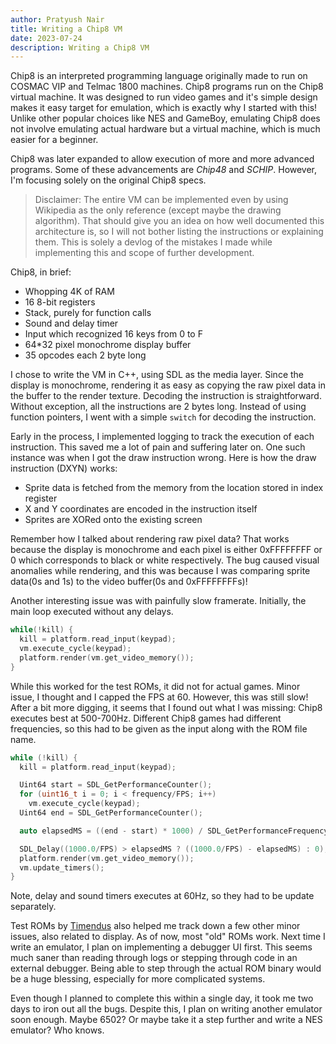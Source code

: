 ```yaml
---
author: Pratyush Nair
title: Writing a Chip8 VM
date: 2023-07-24
description: Writing a Chip8 VM
---
```


Chip8 is an interpreted programming language originally made to run on COSMAC VIP and Telmac 1800 machines. Chip8 programs run on the Chip8 virtual machine. It was designed to run video games and it's simple design makes it easy target for emulation, which is exactly why I started with this! Unlike other popular choices like NES and GameBoy, emulating Chip8 does not involve emulating actual hardware but a virtual machine, which is much easier for a beginner. 

Chip8 was later expanded to allow execution of more and more advanced programs. Some of these advancements are *Chip48* and *SCHIP*. However, I'm focusing solely on the original Chip8 specs.


> Disclaimer: The entire VM can be implemented even by using Wikipedia as the only reference (except maybe the drawing algorithm). That should give you an idea on how well documented this architecture is, so I will not bother listing the instructions or explaining them. This is solely a devlog of the mistakes I made while implementing this and scope of further development.


Chip8, in brief:
* Whopping 4K of RAM
* 16 8-bit registers
* Stack, purely for function calls
* Sound and delay timer
* Input which recognized 16 keys from 0 to F
* 64\*32 pixel monochrome display buffer
* 35 opcodes each 2 byte long

I chose to write the VM in C++, using SDL as the media layer. Since the display is monochrome, rendering it as easy as copying the raw pixel data in the buffer to the render texture. Decoding the instruction is straightforward. Without exception, all the instructions are 2 bytes long. Instead of using function pointers, I went with a simple `switch` for decoding the instruction. 

Early in the process, I implemented logging to track the execution of each instruction. This saved me a lot of pain and suffering later on. One such instance was when I got the draw instruction wrong. Here is how the draw instruction (DXYN) works:

* Sprite data is fetched from the memory from the location stored in index register
* X and Y coordinates are encoded in the instruction itself
* Sprites are XORed onto the existing screen

Remember how I talked about rendering raw pixel data? That works because the display is monochrome and each pixel is either 0xFFFFFFFF or 0 which corresponds to black or white respectively. The bug caused visual anomalies while rendering, and this was because I was comparing sprite data(0s and 1s) to the video buffer(0s and 0xFFFFFFFFs)! 

Another interesting issue was with painfully slow framerate. Initially, the main loop executed without any delays. 

```cpp
while(!kill) {
  kill = platform.read_input(keypad);
  vm.execute_cycle(keypad);
  platform.render(vm.get_video_memory());
}
```

While this worked for the test ROMs, it did not for actual games. Minor issue, I thought and I capped the FPS at 60. However, this was still slow! After a bit more digging, it seems that I found out what I was missing: Chip8 executes best at 500-700Hz. Different Chip8 games had different frequencies, so this had to be given as the input along with the ROM file name.

```cpp
while (!kill) {
  kill = platform.read_input(keypad);

  Uint64 start = SDL_GetPerformanceCounter();
  for (uint16_t i = 0; i < frequency/FPS; i++)
    vm.execute_cycle(keypad);
  Uint64 end = SDL_GetPerformanceCounter();

  auto elapsedMS = ((end - start) * 1000) / SDL_GetPerformanceFrequency();

  SDL_Delay((1000.0/FPS) > elapsedMS ? ((1000.0/FPS) - elapsedMS) : 0);
  platform.render(vm.get_video_memory());
  vm.update_timers();
}
```

Note, delay and sound timers executes at 60Hz, so they had to be update separately. 

Test ROMs by [Timendus](https://github.com/Timendus) also helped me track down a few other minor issues, also related to display. As of now, most "old" ROMs work. Next time I write an emulator, I plan on implementing a debugger UI first. This seems much saner than reading through logs or stepping through code in an external debugger. Being able to step through the actual ROM binary would be a huge blessing, especially for more complicated systems.

Even though I planned to complete this within a single day, it took me two days to iron out all the bugs. Despite this, I plan on writing another emulator soon enough. Maybe 6502? Or maybe take it a step further and write a NES emulator? Who knows.

